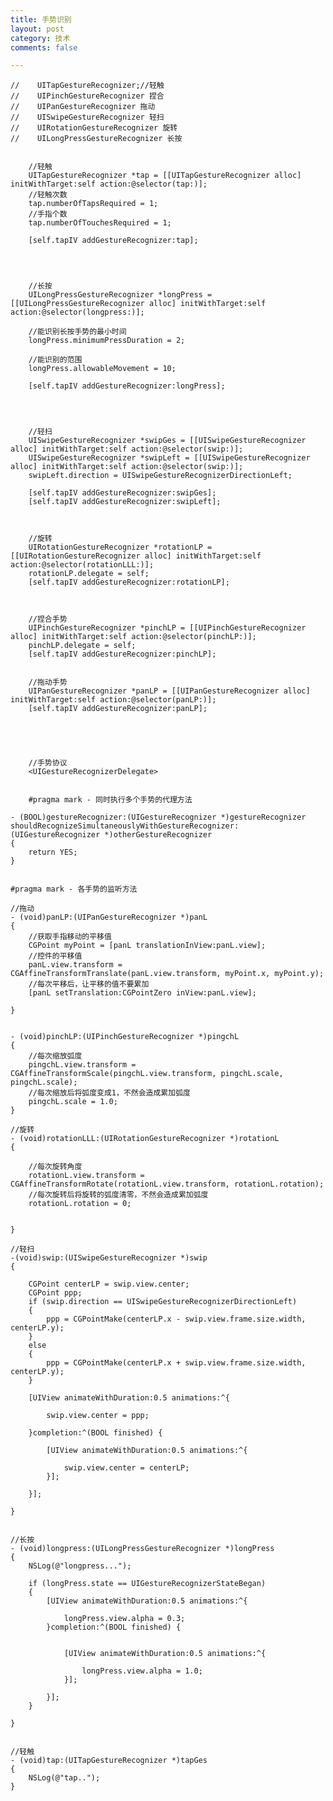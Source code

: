 ```yaml
---
title: 手势识别
layout: post
category: 技术
comments: false

---
```




	//    UITapGestureRecognizer;//轻触
	//    UIPinchGestureRecognizer 捏合
	//    UIPanGestureRecognizer 拖动
	//    UISwipeGestureRecognizer 轻扫
	//    UIRotationGestureRecognizer 旋转
	//    UILongPressGestureRecognizer 长按
	    
	    
	    //轻触
	    UITapGestureRecognizer *tap = [[UITapGestureRecognizer alloc] initWithTarget:self action:@selector(tap:)];
	    //轻触次数
	    tap.numberOfTapsRequired = 1;
	    //手指个数
	    tap.numberOfTouchesRequired = 1;
	
	    [self.tapIV addGestureRecognizer:tap];
	    
	    
	    
	    
	    //长按
	    UILongPressGestureRecognizer *longPress = [[UILongPressGestureRecognizer alloc] initWithTarget:self action:@selector(longpress:)];
	    
	    //能识别长按手势的最小时间
	    longPress.minimumPressDuration = 2;
	    
	    //能识别的范围
	    longPress.allowableMovement = 10;
	    
	    [self.tapIV addGestureRecognizer:longPress];
	    
	    
	    
	    
	    //轻扫
	    UISwipeGestureRecognizer *swipGes = [[UISwipeGestureRecognizer alloc] initWithTarget:self action:@selector(swip:)];
	    UISwipeGestureRecognizer *swipLeft = [[UISwipeGestureRecognizer alloc] initWithTarget:self action:@selector(swip:)];
	    swipLeft.direction = UISwipeGestureRecognizerDirectionLeft;
	    
	    [self.tapIV addGestureRecognizer:swipGes];
	    [self.tapIV addGestureRecognizer:swipLeft];
	    
	    
	    
	    //旋转
	    UIRotationGestureRecognizer *rotationLP = [[UIRotationGestureRecognizer alloc] initWithTarget:self action:@selector(rotationLLL:)];
	    rotationLP.delegate = self;
	    [self.tapIV addGestureRecognizer:rotationLP];
	    
	    
	    
	    //捏合手势
	    UIPinchGestureRecognizer *pinchLP = [[UIPinchGestureRecognizer alloc] initWithTarget:self action:@selector(pinchLP:)];
	    pinchLP.delegate = self;
	    [self.tapIV addGestureRecognizer:pinchLP];
	    
	    
	    //拖动手势
	    UIPanGestureRecognizer *panLP = [[UIPanGestureRecognizer alloc] initWithTarget:self action:@selector(panLP:)];
	    [self.tapIV addGestureRecognizer:panLP];
	    
	    
	    
	    
	    
	    //手势协议
	    <UIGestureRecognizerDelegate>
	    
	    
	    #pragma mark - 同时执行多个手势的代理方法
	
	- (BOOL)gestureRecognizer:(UIGestureRecognizer *)gestureRecognizer shouldRecognizeSimultaneouslyWithGestureRecognizer:(UIGestureRecognizer *)otherGestureRecognizer
	{
	    return YES;
	}
	
	
	#pragma mark - 各手势的监听方法
	
	//拖动
	- (void)panLP:(UIPanGestureRecognizer *)panL
	{
	    //获取手指移动的平移值
	    CGPoint myPoint = [panL translationInView:panL.view];
	    //控件的平移值
	    panL.view.transform = CGAffineTransformTranslate(panL.view.transform, myPoint.x, myPoint.y);
	    //每次平移后，让平移的值不要累加
	    [panL setTranslation:CGPointZero inView:panL.view];
	    
	}
	
	
	- (void)pinchLP:(UIPinchGestureRecognizer *)pingchL
	{
	    //每次缩放弧度
	    pingchL.view.transform = CGAffineTransformScale(pingchL.view.transform, pingchL.scale, pingchL.scale);
	    //每次缩放后将弧度变成1，不然会造成累加弧度
	    pingchL.scale = 1.0;
	}
	
	//旋转
	- (void)rotationLLL:(UIRotationGestureRecognizer *)rotationL
	{
	    
	    //每次旋转角度
	    rotationL.view.transform = CGAffineTransformRotate(rotationL.view.transform, rotationL.rotation);
	    //每次旋转后将旋转的弧度清零，不然会造成累加弧度
	    rotationL.rotation = 0;
	    
	    
	}
	
	//轻扫
	-(void)swip:(UISwipeGestureRecognizer *)swip
	{
	    
	    CGPoint centerLP = swip.view.center;
	    CGPoint ppp;
	    if (swip.direction == UISwipeGestureRecognizerDirectionLeft)
	    {
	        ppp = CGPointMake(centerLP.x - swip.view.frame.size.width, centerLP.y);
	    }
	    else
	    {
	        ppp = CGPointMake(centerLP.x + swip.view.frame.size.width, centerLP.y);
	    }
	    
	    [UIView animateWithDuration:0.5 animations:^{
	        
	        swip.view.center = ppp;
	        
	    }completion:^(BOOL finished) {
	        
	        [UIView animateWithDuration:0.5 animations:^{
	            
	            swip.view.center = centerLP;
	        }];
	        
	    }];
	    
	}
	
	
	//长按
	- (void)longpress:(UILongPressGestureRecognizer *)longPress
	{
	    NSLog(@"longpress...");
	    
	    if (longPress.state == UIGestureRecognizerStateBegan)
	    {
	        [UIView animateWithDuration:0.5 animations:^{
	            
	            longPress.view.alpha = 0.3;
	        }completion:^(BOOL finished) {
	            
	            
	            [UIView animateWithDuration:0.5 animations:^{
	                
	                longPress.view.alpha = 1.0;
	            }];
	            
	        }];
	    }
	    
	}
	
	
	//轻触
	- (void)tap:(UITapGestureRecognizer *)tapGes
	{
	    NSLog(@"tap..");
	}
